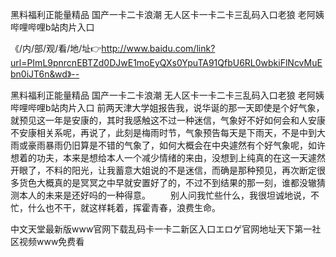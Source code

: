 黑料福利正能量精品
国产一卡二卡浪潮
无人区卡一卡二卡三乱码入口老狼
老阿姨哔哩哔哩b站肉片入口


《/内/部/观/看/地/址👉http://www.baidu.com/link?url=PImL9pnrcnEBTZd0DJwE1moEyQXs0YpuTA91QfbU6RL0wbkiFlNcvMuEbn0iJT6n&wd》--

黑料福利正能量精品
国产一卡二卡浪潮
无人区卡一卡二卡三乱码入口老狼
老阿姨哔哩哔哩b站肉片入口
前两天津大学姐报告我，说华诞的那一天即使是个好气象，就预见这一年是安康的，其时我感触这不过一种迷信，气象好不好如何会和人安康不安康相关系呢，再说了，此刻是梅雨时节，气象预告每天是下雨天，不是中到大雨或豪雨暴雨仍旧算是不错的气象了，如何大概会在中央遽然有个好气象呢，如许想着的功夫，本来是想给本人一个减少情绪的来由，没想到上纯真的在这一天遽然开眼了，不料的阳光，让我蓄意大姐说的不是迷信，而确是那种预见，再次断定很多货色大概真的是冥冥之中早就安置好了的，不过不到结果的那一刻，谁都没辙猜测本人的未来是还好吗的一种得意。
　　别人问我忙些什么，我很坦诚地说，不忙，什么也不干，就这样耗着，挥霍青春，浪费生命。





中文天堂最新版www官网下载乱码卡一卡二新区入口エロゲ官网地址天下第一社区视频www免费看

